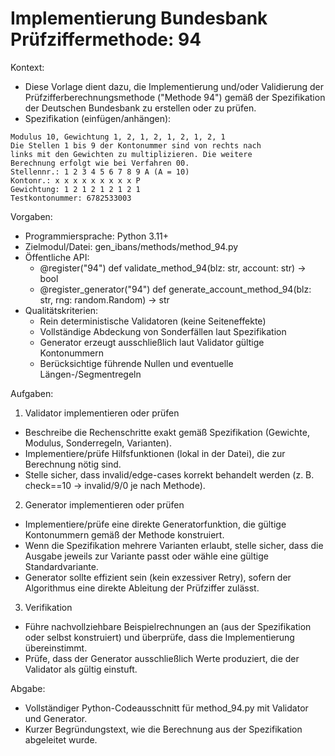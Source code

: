 # Implementierung Bundesbank Prüfziffermethode: 94

Kontext:
- Diese Vorlage dient dazu, die Implementierung und/oder Validierung der Prüfzifferberechnungsmethode ("Methode 94") gemäß der Spezifikation der Deutschen Bundesbank zu erstellen oder zu prüfen.
- Spezifikation (einfügen/anhängen):

```Text
Modulus 10, Gewichtung 1, 2, 1, 2, 1, 2, 1, 2, 1
Die Stellen 1 bis 9 der Kontonummer sind von rechts nach
links mit den Gewichten zu multiplizieren. Die weitere
Berechnung erfolgt wie bei Verfahren 00.
Stellennr.: 1 2 3 4 5 6 7 8 9 A (A = 10)
Kontonr.: x x x x x x x x x P
Gewichtung: 1 2 1 2 1 2 1 2 1
Testkontonummer: 6782533003
```

Vorgaben:
- Programmiersprache: Python 3.11+
- Zielmodul/Datei: gen_ibans/methods/method_94.py
- Öffentliche API:
  - @register("94") def validate_method_94(blz: str, account: str) -> bool
  - @register_generator("94") def generate_account_method_94(blz: str, rng: random.Random) -> str
- Qualitätskriterien:
  - Rein deterministische Validatoren (keine Seiteneffekte)
  - Vollständige Abdeckung von Sonderfällen laut Spezifikation
  - Generator erzeugt ausschließlich laut Validator gültige Kontonummern
  - Berücksichtige führende Nullen und eventuelle Längen-/Segmentregeln

Aufgaben:
1) Validator implementieren oder prüfen
- Beschreibe die Rechenschritte exakt gemäß Spezifikation (Gewichte, Modulus, Sonderregeln, Varianten).
- Implementiere/prüfe Hilfsfunktionen (lokal in der Datei), die zur Berechnung nötig sind.
- Stelle sicher, dass invalid/edge-cases korrekt behandelt werden (z. B. check==10 -> invalid/9/0 je nach Methode).

2) Generator implementieren oder prüfen
- Implementiere/prüfe eine direkte Generatorfunktion, die gültige Kontonummern gemäß der Methode konstruiert.
- Wenn die Spezifikation mehrere Varianten erlaubt, stelle sicher, dass die Ausgabe jeweils zur Variante passt oder wähle eine gültige Standardvariante.
- Generator sollte effizient sein (kein exzessiver Retry), sofern der Algorithmus eine direkte Ableitung der Prüfziffer zulässt.

3) Verifikation
- Führe nachvollziehbare Beispielrechnungen an (aus der Spezifikation oder selbst konstruiert) und überprüfe, dass die Implementierung übereinstimmt.
- Prüfe, dass der Generator ausschließlich Werte produziert, die der Validator als gültig einstuft.

Abgabe:
- Vollständiger Python-Codeausschnitt für method_94.py mit Validator und Generator.
- Kurzer Begründungstext, wie die Berechnung aus der Spezifikation abgeleitet wurde.